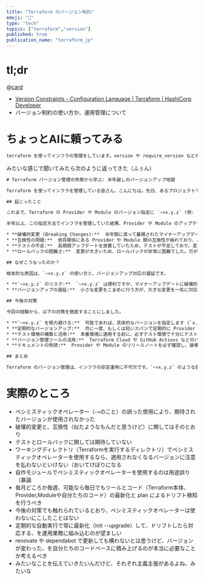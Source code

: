 ```yaml
---
title: "Terraform のバージョン制約"
emoji: "📌"
type: "tech"
topics: ["terraform","version"]
published: true
publication_name: "terraform_jp"
---
```


# tl;dr

@[card](https://qiita.com/advent-calendar/2024/terraform)

- [Version Constraints - Configuration Language | Terraform | HashiCorp Developer](https://developer.hashicorp.com/terraform/language/expressions/version-constraints)
- バージョン制約の使い方か、運用管理について

# ちょっとAIに頼ってみる

```txt
terraform を使ってインフラの管理をしています。version や require_version などの指定で、 ~>x.y.z のように指定していたため、Provider や module のバージョンアップが行われないまま半年以上が過ぎ、いざバージョンアップ対応を始めると破壊的変更の影響を受けて非常に困難な道のりになってしまいした。どうすればよかったでしょうか。というブログ記事をマークダウンで出力してください
```

みたいな感じで聞いてみたら次のように返ってきた（ふぅん）

```txt
# Terraform バージョン管理の失敗から学ぶ: 半年越しのバージョンアップ地獄

Terraform を使ってインフラを管理している皆さん、こんにちは。先日、あるプロジェクトで痛恨のミスをしてしまいました。その経験から、Terraform のバージョン管理の重要性について深く反省し、皆さんに共有したいと思います。

## 起こったこと

これまで、Terraform の Provider や Module のバージョン指定に `~>x.y.z` (例: `~> 3.0.0`) を多用していました。これは、メジャーバージョンを固定しつつ、マイナーバージョンとパッチバージョンを自動的に最新にアップデートしてくれる便利な指定方法です。しかし、この便利さが落とし穴となりました。

半年以上、この指定方法でインフラを管理していた結果、Provider や Module のアップデートが滞ってしまいました。  いざバージョンアップに着手しようとすると、予想だにしない困難に直面しました。具体的には：

* **破壊的変更 (Breaking Changes):**  半年間に渡って蓄積されたマイナーアップデートの中に、破壊的変更が含まれていました。既存のコードが完全に動かなくなり、修正に膨大な時間と労力を費やす羽目になりました。
* **互換性の問題:**  依存関係にある Provider や Module 間の互換性が崩れており、バージョンを逐一確認し、互換性のある組み合わせを慎重に選択する必要がありました。
* **テストの不足:**  長期間アップデートを放置していたため、テストが不足しており、変更の影響を把握するのに苦労しました。バグの発見・修正に多くの時間を要しました。
* **ロールバックの困難さ:**  変更が大きいため、ロールバックが非常に困難でした。万が一失敗した場合のリスクが高く、精神的な負担も大きかったです。

## なぜこうなったのか？

根本的な原因は、`~>x.y.z` の使い方と、バージョンアップ対応の遅延です。

* **`~>x.y.z` のリスク:**  `~>x.y.z` は便利ですが、マイナーアップデートに破壊的変更が含まれる可能性を常に考慮する必要があります。Terraform のドキュメントをよく読む、定期的なアップデートを試みるなど、リスク管理が必須です。
* **バージョンアップの遅延:**  小さな変更をこまめに行う方が、大きな変更を一気に対応するよりもはるかに容易です。半年もの間放置したことが、問題を深刻化させました。

## 今後の対策

今回の経験から、以下の対策を徹底することにしました。

* **`~>x.y.z` を極力避ける:**  可能であれば、具体的なバージョンを指定します (`x.y.z`)。どうしても可変にする必要がある場合は、より慎重に、破壊的変更がないかドキュメントを確認し、テスト環境で十分に検証してから適用します。
* **定期的なバージョンアップ:**  月に一度、もしくは短いスパンで定期的に Provider と Module のアップデートを実施します。小さな変更をこまめに行うことで、大きな変更に慌てることを防ぎます。
* **テスト環境の構築と活用:**  本番環境に適用する前に、必ずテスト環境で十分にテストを行います。これにより、破壊的変更や互換性の問題を早期に発見することができます。
* **バージョン管理ツールの活用:**  Terraform Cloud や GitHub Actions などのバージョン管理ツールを活用し、バージョンアップのプロセスを自動化します。
* **ドキュメントの熟読:**  Provider や Module のリリースノートを必ず確認し、破壊的変更がないかを確認します。

## まとめ

Terraform のバージョン管理は、インフラの安定運用に不可欠です。`~>x.y.z` のような便利な機能は、リスクを理解した上で慎重に使用する必要があります。定期的なバージョンアップと、十分なテストを怠らず、インフラの安定性を維持していきましょう。  今回の苦い経験が、皆さんにとっての教訓になれば幸いです。
```

# 実際のところ

- ペシミスティックオペレーター（`~>`のこと）の誤った使用により、期待されたバージョンが使用されなかった
- 破壊的変更と、互換性（似たようなもんだと思うけど）に関してはそのとおり
- テストとロールバックに関しては期待していない
- ワーキングディレクトリ（Terraformを実行するディレクトリ）でペシミスティックオペレーターを使用するなら、適用されなくなるバージョンに注意を払わないといけない（おいてけぼりになる
- 自作モジュールでペシミスティックオペレーターを使用するのは用途誤り（暴論
- 毎月どころか毎週、可能なら毎日でもツールとコード（Terraform本体、Provider,Moduleや自分たちのコード）の最新化と plan によるドリフト検知を行うべき
- 今後の対策でも触れられているとおり、ペシミスティックオペレーターは使わないにこしたことはない
- 定期的な自動実行で常に最新化（init --upgrade）して、ドリフトしたら対応する、を運用業務に組み込むのが望ましい
- renovate や dependabot で更新しても構わないとは思うけど、バージョンが変わった、を自分たちのコードベースに積み上げるのが本当に必要なことか考えるべき
- みたいなことを伝えていきたいんだけど、それぞれ主義主張があるよね、みたいな
